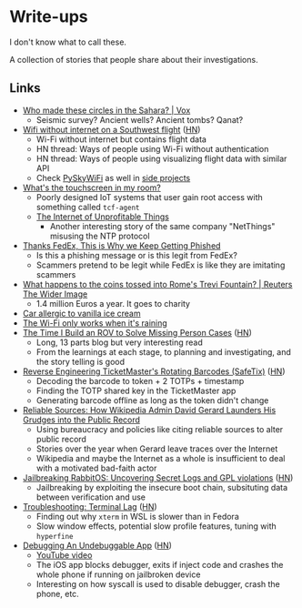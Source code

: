# Write-ups

I don't know what to call these.

A collection of stories that people share about their investigations.

## Links

- [Who made these circles in the Sahara? | Vox](https://youtu.be/twAP3buj9Og)
  - Seismic survey? Ancient wells? Ancient tombs? Qanat?
- [Wifi without internet on a Southwest flight](https://jamesbvaughan.com/southwest-wifi/)
  ([HN](https://news.ycombinator.com/item?id=37691232))
  - Wi-Fi without internet but contains flight data
  - HN thread: Ways of people using Wi-Fi without authentication
  - HN thread: Ways of people using visualizing flight data with similar API
  - Check [PySkyWiFi](https://robertheaton.com/pyskywifi/) as well in
    [side projects](./side-projects.md)
- [What's the touchscreen in my room?](https://laplab.me/posts/whats-that-touchscreen-in-my-room/)
  - Poorly designed IoT systems that user gain root access with something called
    `tcf-agent`
  - [The Internet of Unprofitable Things](https://strugglers.net/~andy/blog/2018/12/24/the-internet-of-unprofitable-things/)
    - Another interesting story of the same company "NetThings" misusing the NTP
      protocol
- [Thanks FedEx, This is Why we Keep Getting Phished](https://www.troyhunt.com/thanks-fedex-this-is-why-we-keep-getting-phished/)
  - Is this a phishing message or is this legit from FedEx?
  - Scammers pretend to be legit while FedEx is like they are imitating scammers
- [What happens to the coins tossed into Rome's Trevi Fountain? | Reuters The Wider Image](https://www.reuters.com/investigates/special-report/italy-fountain-coins/)
  - 1.4 million Euros a year. It goes to charity
- [Car allergic to vanilla ice cream](https://www.cs.cmu.edu/~wkw/humour/carproblems.txt)
- [The Wi-Fi only works when it's raining](https://predr.ag/blog/wifi-only-works-when-its-raining/)
- [The Time I Build an ROV to Solve Missing Person Cases](https://suanto.com/2024/06/06/the-time-I-built-an-ROV-01/)
  ([HN](https://news.ycombinator.com/item?id=40623864))
  - Long, 13 parts blog but very interesting read
  - From the learnings at each stage, to planning and investigating, and the
    story telling is good
- [Reverse Engineering TicketMaster's Rotating Barcodes (SafeTix)](https://conduition.io/coding/ticketmaster/)
  ([HN](https://news.ycombinator.com/item?id=40906148))
  - Decoding the barcode to token + 2 TOTPs + timestamp
  - Finding the TOTP shared key in the TicketMaster app
  - Generating barcode offline as long as the token didn't change
- [Reliable Sources: How Wikipedia Admin David Gerard Launders His Grudges into the Public Record](https://www.tracingwoodgrains.com/p/reliable-sources-how-wikipedia-admin)
  - Using bureaucracy and policies like citing reliable sources to alter public
    record
  - Stories over the year when Gerard leave traces over the Internet
  - Wikipedia and maybe the Internet as a whole is insufficient to deal with a
    motivated bad-faith actor
- [Jailbreaking RabbitOS: Uncovering Secret Logs and GPL violations](https://www.da.vidbuchanan.co.uk/blog/r1-jailbreak.html)
  ([HN](https://news.ycombinator.com/item?id=40987730))
  - Jailbreaking by exploiting the insecure boot chain, subsituting data between
    verification and use
- [Troubleshooting: Terminal Lag](https://lock.cmpxchg8b.com/slowterm.html)
  ([HN](https://news.ycombinator.com/item?id=41114569))
  - Finding out why `xterm` in WSL is slower than in Fedora
  - Slow window effects, potential slow profile features, tuning with
    `hyperfine`
- [Debugging An Undebuggable App](https://bryce.co/undebuggable/)
  ([HN](https://news.ycombinator.com/item?id=43081713))
  - [YouTube video](https://youtu.be/ih6gWZDuNME)
  - The iOS app blocks debugger, exits if inject code and crashes the whole
    phone if running on jailbroken device
  - Interesting on how syscall is used to disable debugger, crash the phone,
    etc.
